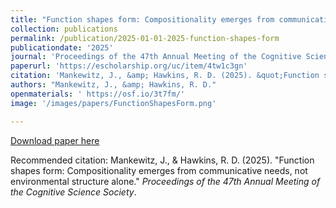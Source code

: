 ```yaml
---
title: "Function shapes form: Compositionality emerges from communicative needs, not environmental structure alone"
collection: publications
permalink: /publication/2025-01-01-2025-function-shapes-form
publicationdate: '2025'
journal: 'Proceedings of the 47th Annual Meeting of the Cognitive Science Society'
paperurl: 'https://escholarship.org/uc/item/4tw1c3gn'
citation: 'Mankewitz, J., &amp; Hawkins, R. D. (2025). &quot;Function shapes form: Compositionality emerges from communicative needs, not environmental structure alone.&quot; <i>Proceedings of the 47th Annual Meeting of the Cognitive Science Society</i>.'
authors: "Mankewitz, J., &amp; Hawkins, R. D."
openmaterials: ' https://osf.io/3t7fm/'
image: '/images/papers/FunctionShapesForm.png'

---
```


<a href='https://escholarship.org/uc/item/4tw1c3gn'>Download paper here</a>

Recommended citation: Mankewitz, J., & Hawkins, R. D. (2025). "Function shapes form: Compositionality emerges from communicative needs, not environmental structure alone." <i>Proceedings of the 47th Annual Meeting of the Cognitive Science Society</i>.